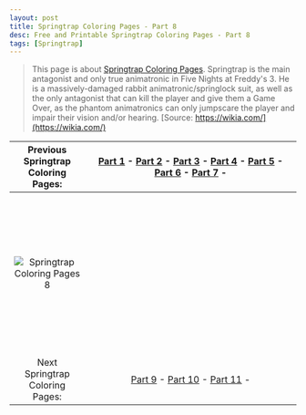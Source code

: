 ```yaml
---
layout: post
title: Springtrap Coloring Pages - Part 8
desc: Free and Printable Springtrap Coloring Pages - Part 8
tags: [Springtrap]
---
```

> This page is about [Springtrap Coloring Pages](https://fnafcoloringpages.github.io/). Springtrap is the main antagonist and only true animatronic in Five Nights at Freddy's 3. He is a massively-damaged rabbit animatronic/springlock suit, as well as the only antagonist that can kill the player and give them a Game Over, as the phantom animatronics can only jumpscare the player and impair their vision and/or hearing. [Source: https://wikia.com/](https://wikia.com/)

|Previous Springtrap Coloring Pages: |[Part 1](https://fnafcoloringpages.github.io/blog/Springtrap-Coloring-Pages-part-1) - [Part 2](https://fnafcoloringpages.github.io/blog/Springtrap-Coloring-Pages-part-2) - [Part 3](https://fnafcoloringpages.github.io/blog/Springtrap-Coloring-Pages-part-3) - [Part 4](https://fnafcoloringpages.github.io/blog/Springtrap-Coloring-Pages-part-4) - [Part 5](https://fnafcoloringpages.github.io/blog/Springtrap-Coloring-Pages-part-5) - [Part 6](https://fnafcoloringpages.github.io/blog/Springtrap-Coloring-Pages-part-6) - [Part 7](https://fnafcoloringpages.github.io/blog/Springtrap-Coloring-Pages-part-7) - |
|:-:|:-:|
|![Springtrap Coloring Pages 8](https://fnafcoloringpages.github.io/img/Springtrap-Coloring-Pages%20(8).jpg "Springtrap Coloring Pages 8")|<script async src="//pagead2.googlesyndication.com/pagead/js/adsbygoogle.js"></script><!-- Texxtonly --><ins class="adsbygoogle" style="display:inline-block;width:336px;height:280px" data-ad-client="ca-pub-6753140515841889" data-ad-slot="3207852233"></ins><script>(adsbygoogle = window.adsbygoogle \|\| []).push({}); </script>|
| Next Springtrap Coloring Pages: |[Part 9](https://fnafcoloringpages.github.io/blog/Springtrap-Coloring-Pages-part-9) - [Part 10](https://fnafcoloringpages.github.io/blog/Springtrap-Coloring-Pages-part-10) - [Part 11](https://fnafcoloringpages.github.io/blog/Springtrap-Coloring-Pages-part-11) - |